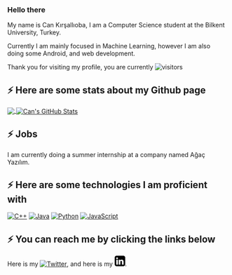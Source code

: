 ### Hello there

My name is Can Kırşallıoba, I am a Computer Science student at the Bilkent University, Turkey.

Currently I am mainly focused in Machine Learning, however I am also doing some Android, and web development.

Thank you for visiting my profile, you are currently ![visitors](https://img.shields.io/badge/dynamic/json?color=informational&label=visitor&query=value&url=https%3A%2F%2Fapi.countapi.xyz%2Fhit%2FCanKirsallioba.CanKirsallioba%2Freadme)

## ⚡ Here are some stats about my Github page

<a href="https://github.com/CanKirsallioba/CanKirsallioba">
  <img align="center" src="https://github-readme-stats.vercel.app/api/top-langs/?username=CanKirsallioba&,html&title_color=ffffff&text_color=c9cacc&icon_color=2bbc8a&bg_color=1d1f21" />
</a>
<a href="https://github.com/CanKirsallioba/CanKirsallioba">
  <img align="center" src="https://github-readme-stats.vercel.app/api?username=CanKirsallioba&show_icons=true&line_height=27&count_private=true&title_color=ffffff&text_color=c9cacc&icon_color=2bbc8a&bg_color=1d1f21" alt="Can's GitHub Stats" />
</a>

## ⚡ Jobs

I am currently doing a summer internship at a company named Ağaç Yazılım.

## ⚡ Here are some technologies I am proficient with

[![C++](https://img.shields.io/badge/-C%2B%2B-black?style=flat&logo=C%2B%2B&logoColor=ffffff)](https://github.com/CanKirsallioba)
[![Java](https://img.shields.io/badge/Java-black?style=flat&logo=java&logoColor=white&link=https://github.com/CanKirsallioba)](https://github.com/CanKirsallioba) 
[![Python](https://img.shields.io/badge/-Python-black?style=flat&logo=python&link=https://github.com/CanKirsallioba)](https://github.com/CanKirsallioba)
[![JavaScript](https://img.shields.io/badge/-JavaScript-black?style=flat&logo=javascript&link=https://github.com/CanKirsallioba)](https://github.com/CanKirsallioba)


## ⚡ You can reach me by clicking the links below


Here is my [![Twitter][1.2]][1], and here is my [![LinkedIn][2.2]][2].


[1.2]: http://i.imgur.com/wWzX9uB.png (twitter icon without padding)
[2.2]: https://github.com/CanKirsallioba/CanKirsallioba/blob/master/linke.png?raw=true (LinkedIn icon without padding)


[1]: https://twitter.com/CanKirsallioba
[2]: https://www.linkedin.com/in/can-k%C4%B1r%C5%9Fall%C4%B1oba-990940186/

<!--
**CanKirsallioba/CanKirsallioba** is a ✨ _special_ ✨ repository because its `README.md` (this file) appears on your GitHub profile.

Here are some ideas to get you started:

- 🔭 I’m currently working on ...
- 🌱 I’m currently learning ...
- 👯 I’m looking to collaborate on ...
- 🤔 I’m looking for help with ...
- 💬 Ask me about ...
- 📫 How to reach me: ...
- 😄 Pronouns: ...
- ⚡ Fun fact: ...
-->
